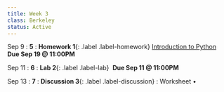 ```yaml
---
title: Week 3 
class: Berkeley
status: Active
---
```


Sep 9
: **5**
: **Homework 1**{: .label .label-homework} [Introduction to Python](https://datahub.berkeley.edu/hub/user-redirect/git-pull?repo=https%3A%2F%2Fgithub.com%2Fdata-6-berkeley%2Fmaterials-su24&urlpath=tree%2Fmaterials-su24%2Fhw%2Fhw04%2Fhw04.ipynb&branch=main) &nbsp; **Due Sep 19 @ 11:00PM**

Sep 11
: **6**
: **Lab 2**{: .label .label-lab}  &nbsp;**Due Sep 11 @ 11:00PM**

Sep 13
: **7**
: **Discussion 3**{: .label .label-discussion}
  : Worksheet &#8226; 
  <!--[Solutions](./assignments/disc01-sols.pdf) -->